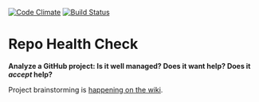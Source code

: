 [![Code Climate](https://codeclimate.com/github/dogweather/ducking-octo-dangerzone/badges/gpa.svg)](https://codeclimate.com/github/dogweather/ducking-octo-dangerzone) [![Build Status](https://travis-ci.org/dogweather/ducking-octo-dangerzone.svg?branch=master)](https://travis-ci.org/dogweather/ducking-octo-dangerzone)


# Repo Health Check
**Analyze a GitHub project: Is it well managed? Does it want help? Does it _accept_ help?**

Project brainstorming is [happening on the wiki](https://github.com/dogweather/ducking-octo-dangerzone/wiki).

